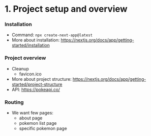 # 1. Project setup and overview

### Installation

- Command: `npx create-next-app@latest`
- More about installation: https://nextjs.org/docs/app/getting-started/installation

### Project overview

- Cleanup
  - favicon.ico
- More about project structure: https://nextjs.org/docs/app/getting-started/project-structure
- API: https://pokeapi.co/

### Routing

- We want few pages:
  - about page
  - pokemon list page
  - specific pokemon page
